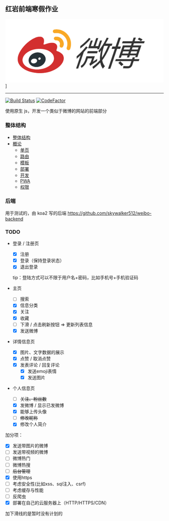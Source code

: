 ## 红岩前端寒假作业

![Brand](./docs/img/Snipaste_2019-02-23_22-31-35.png)]

-----------
[![Build Status](https://travis-ci.com/skywalker512/weibo-frontend.svg?branch=master)](https://travis-ci.com/skywalker512/weibo-frontend)
[![CodeFactor](https://www.codefactor.io/repository/github/skywalker512/weibo-frontend/badge)](https://www.codefactor.io/repository/github/skywalker512/weibo-frontend)


使用原生 js，开发一个类似于微博的网站的前端部分

### 整体结构

- [整体结构](docs/architecture/intro.md)
- [概论](docs/general)
  - [单页](docs/general/spa.md)
  - [路由](docs/general/router.md)
  - [模板](docs/general/template.md)
  - [部署](docs/general/deployment.md)
  - [开发](docs/general/develop.md)
  - [PWA](docs/general/pwa.md)
  - [权限](docs/general/power.md)



### 后端

用于测试的，由 koa2 写的后端
https://github.com/skywalker512/weibo-backend


### TODO

- 登录 / 注册页

  - [x] 注册
  - [x] 登录（保持登录状态）
  - [x] 退出登录

  tip：登陆方式可以不限于用户名+密码，比如手机号+手机验证码

- 主页

  - [ ] 搜索
  - [x] 信息分类
  - [x] 关注
  - [x] 收藏
  - [ ] 下滑 / 点击刷新按钮  =>  更新列表信息
  - [x] 发送微博

- 详情信息页

  - [x] 图片、文字数据的展示
  - [x] 点赞 / 取消点赞
  - [x] 发表评论 / 回复评论
    - [x] 发送emoji表情
    - [x] 发送图片

- 个人信息页

  - [ ] ~~关注、粉丝数~~
  - [x] 发微博 / 显示已发微博
  - [x] 能够上传头像
  - [ ] ~~修改昵称~~
  - [x] 修改个人简介

加分项：

- [x] 发送带图片的微博
- [ ] 发送带视频的微博
- [ ] 微博热门
- [ ] 微博热搜
- [ ] ~~后台管理~~
- [x] 使用https
- [ ] 考虑安全性(比如xss、sql注入、csrf)
- [ ] 考虑缓存与性能
- [ ] 反爬虫
- [x] 部署在自己的云服务器上（HTTP/HTTPS/CDN）

加下滑线的是暂时没有计划的
